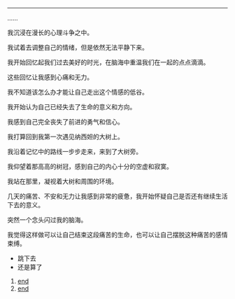 
---

……

我沉浸在漫长的心理斗争之中。

我试着去调整自己的情绪，但是依然无法平静下来。

我开始回忆起我们过去美好的时光，在脑海中重温我们在一起的点点滴滴。

这些回忆让我感到心痛和无力。

我不知道该怎么办才能让自己走出这个情感的低谷。

我开始认为自己已经失去了生命的意义和方向。

我感到自己完全丧失了前进的勇气和信心。

我打算回到我第一次遇见纳西妲的大树上。

我沿着记忆中的路线一步步走来，来到了大树旁。

我仰望着那高高的树冠，感到自己的内心十分的空虚和寂寞。

我站在那里，凝视着大树和周围的环境。

几天的痛苦、不安和无力让我感到非常的疲惫，我开始怀疑自己是否还有继续生活下去的意义。

突然一个念头闪过我的脑海。

我觉得这样做可以让自己结束这段痛苦的生命，也可以让自己摆脱这种痛苦的感情束缚。

- 跳下去
- 还是算了

1. [end](./badend.md)
2. [end](./happyend.md)
